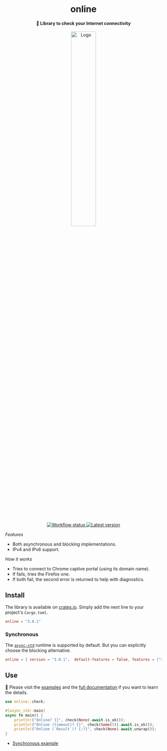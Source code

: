 <h1 align="center">online</h1>

<h4 align="center">
  📶 Library to check your Internet connectivity
</h4>

<div align="center">
  <img alt="Logo" src="https://media.giphy.com/media/pYyFAHLW0zJL2/giphy.gif" width="40%">
</div>

<p align="center">
  <a href="https://github.com/jesusprubio/online/actions">
    <img alt="Workflow status" src="https://github.com/jesusprubio/online/workflows/CI/badge.svg">
  </a>
  <a href="https://crates.io/crates/online">
    <img alt="Latest version" src="https://img.shields.io/crates/v/online.svg">
  </a>
</p>


*Features*

- Both asynchronous and blocking implementations.
- IPv4 and IPv6 support.

*How it works*

- Tries to connect to Chrome captive portal (using its domain name).
- If fails, tries the Firefox one.
- If both fail, the second error is returned to help with diagnostics.

## Install

The library is available on [crates.io](https://crates.io/crates/online). Simply add the next line to your project's `Cargo.toml`.

```toml
online = "3.0.1"
```

### Synchronous

The [`async-std`](https://crates.io/crates/async-std) runtime is supported by default. But you can explicitly choose the blocking alternative.

```toml
online = { version = "3.0.1",  default-features = false, features = ["sync"] }
```

## Use

📝 Please visit the [examples](examples) and the [full documentation](https://docs.rs/online) if you want to learn the details.

<!-- cargo-sync-readme start -->

```rust
use online::check;

#[async_std::main]
async fn main() {
    println!("Online? {}", check(None).await.is_ok());
    println!("Online (timeout)? {}", check(Some(5)).await.is_ok());
    println!("Online (`Result`)? {:?}", check(None).await.unwrap());
}
```

<!-- cargo-sync-readme end -->

- [Synchronous example](examples/sync.rs)
